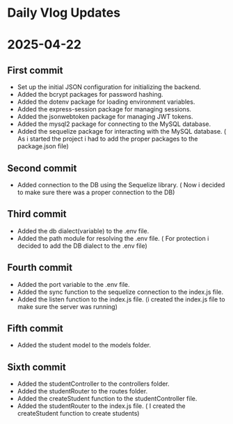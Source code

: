 # Daily Vlog Updates

# 2025-04-22

## First commit
- Set up the initial JSON configuration for initializing the backend.
- Added the bcrypt packages for password hashing. 
- Added the dotenv package for loading environment variables.
- Added the express-session package for managing sessions.
- Added the jsonwebtoken package for managing JWT tokens.
- Added the mysql2 package for connecting to the MySQL database.
- Added the sequelize package for interacting with the MySQL database.
( As i started the project i had to add the proper packages to the package.json file)

## Second commit
- Added connection to the DB using the Sequelize library.
( Now i decided to make sure there was a proper connection to the DB)

## Third commit
- Added the db dialect(variable) to the .env file.
- Added the path module for resolving the .env file.
( For protection i decided to add the DB dialect to the .env file)

## Fourth commit
- Added the port variable to the .env file.
- Added the sync function to the sequelize connection to the index.js file.
- Added the listen function to the index.js file.
(i created the index.js file to make sure the server was running)

## Fifth commit
- Added the student model to the models folder.

## Sixth commit
- Added the studentController to the controllers folder.
- Added the studentRouter to the routes folder.
- Added the createStudent function to the studentController file.
- Added the studentRouter to the index.js file.
( I created the createStudent function to create students)
